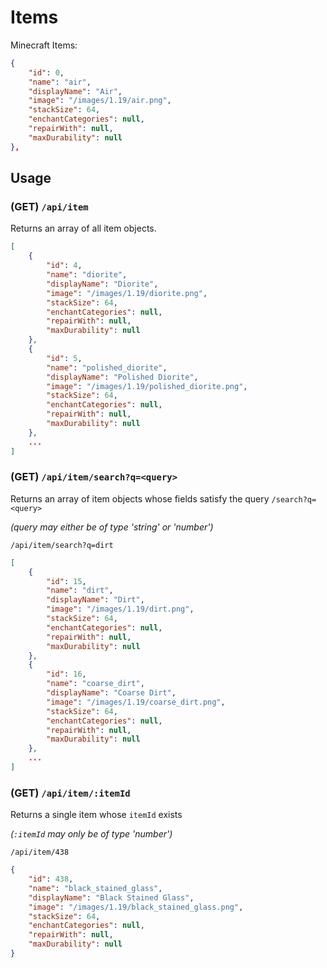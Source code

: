 # Items

Minecraft Items:

```json
{
    "id": 0,
    "name": "air",
    "displayName": "Air",
    "image": "/images/1.19/air.png",
    "stackSize": 64,
    "enchantCategories": null,
    "repairWith": null,
    "maxDurability": null
},
```

## Usage

### (GET) **`/api/item`**

Returns an array of all item objects.

```json
[
    {
        "id": 4,
        "name": "diorite",
        "displayName": "Diorite",
        "image": "/images/1.19/diorite.png",
        "stackSize": 64,
        "enchantCategories": null,
        "repairWith": null,
        "maxDurability": null
    },
    {
        "id": 5,
        "name": "polished_diorite",
        "displayName": "Polished Diorite",
        "image": "/images/1.19/polished_diorite.png",
        "stackSize": 64,
        "enchantCategories": null,
        "repairWith": null,
        "maxDurability": null
    },
    ...
]
```

### (GET) **`/api/item/search?q=<query>`**

Returns an array of item objects whose fields satisfy the query `/search?q=<query>`

_(query may either be of type 'string' or 'number')_

`/api/item/search?q=dirt`

```json
[
    {
        "id": 15,
        "name": "dirt",
        "displayName": "Dirt",
        "image": "/images/1.19/dirt.png",
        "stackSize": 64,
        "enchantCategories": null,
        "repairWith": null,
        "maxDurability": null
    },
    {
        "id": 16,
        "name": "coarse_dirt",
        "displayName": "Coarse Dirt",
        "image": "/images/1.19/coarse_dirt.png",
        "stackSize": 64,
        "enchantCategories": null,
        "repairWith": null,
        "maxDurability": null
    },
    ...
]
```

### (GET) **`/api/item/:itemId`**

Returns a single item whose `itemId` exists

_(`:itemId` may only be of type 'number')_

`/api/item/438`

```json
{
    "id": 438,
    "name": "black_stained_glass",
    "displayName": "Black Stained Glass",
    "image": "/images/1.19/black_stained_glass.png",
    "stackSize": 64,
    "enchantCategories": null,
    "repairWith": null,
    "maxDurability": null
}
```
